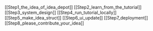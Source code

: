 [[Step1_the_idea_of_idea_depot]]
[[Step2_learn_from_the_tutorial]]
[[Step3_system_design]]
[[Step4_run_tutorial_locally]]
[[Step5_make_idea_struct]]
[[Step6_ui_update]]
[[Step7_deployment]]
[[Step8_please_contribute_your_idea]]